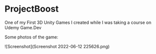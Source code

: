 # ProjectBoost
One of my First 3D Unity Games I created while I was taking a course on Udemy Game.Dev

Some photos of the game:

![Screenshot](Screenshot 2022-06-12 225626.png)

